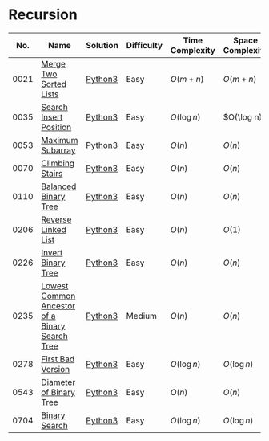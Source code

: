 # Recursion

| No.  | Name  | Solution | Difficulty | Time Complexity | Space Complexity |
| --- | --- | --- | --- | --- | --- |
| 0021 | [Merge Two Sorted Lists](https://leetcode.com/problems/merge-two-sorted-lists/) | [Python3](hhttps://leetcode.com/problems/merge-two-sorted-lists/solutions/4022871/merge-two-sorted-lists-python-easy-explanations/) | Easy | $O(m + n)$ | $O(m + n)$ |
| 0035 | [Search Insert Position](https://leetcode.com/problems/search-insert-position/) | [Python3](https://leetcode.com/problems/search-insert-position/solutions/4153027/search-insert-position-python-easy-explanations/) | Easy | $O(\log n)$ | $O(\log n) |
| 0053 | [Maximum Subarray](https://leetcode.com/problems/maximum-subarray/) | [Python3](https://leetcode.com/problems/maximum-subarray/solutions/4047524/maximum-subarray-python-easy-explanations/) | Easy | $O(n)$ | $O(n)$ |
| 0070 | [Climbing Stairs](https://leetcode.com/problems/climbing-stairs/) | [Python3](https://leetcode.com/problems/climbing-stairs/solutions/4181234/climbing-stairs-python-easy-explanations/) | Easy | $O(n)$ | $O(n)$ |
| 0110 | [Balanced Binary Tree](https://leetcode.com/problems/balanced-binary-tree/) | [Python3](https://leetcode.com/problems/balanced-binary-tree/solutions/4100117/balanced-binary-tree-python-easy-explanations/) | Easy | $O(n)$ | $O(n)$ |
| 0206 | [Reverse Linked List](https://leetcode.com/problems/reverse-linked-list/) | [Python3](https://leetcode.com/problems/reverse-linked-list/solutions/4184712/reverse-linked-list-python-easy-explanations/) | Easy | $O(n)$ | $O(1)$ |
| 0226 | [Invert Binary Tree](https://leetcode.com/problems/invert-binary-tree/solutions/4070774/invert-binary-tree-python-easy-explanations/) | [Python3](https://leetcode.com/problems/invert-binary-tree/solutions/4070774/invert-binary-tree-python-easy-explanations/) | Easy | $O(n)$ | $O(n)$ |
| 0235 | [Lowest Common Ancestor of a Binary Search Tree](https://leetcode.com/problems/lowest-common-ancestor-of-a-binary-search-tree/) | [Python3](https://leetcode.com/problems/lowest-common-ancestor-of-a-binary-search-tree/solutions/4099505/lowest-common-ancestor-of-a-binary-search-tree-python-easy-explanations/) | Medium | $O(n)$ | $O(n)$ |
| 0278 | [First Bad Version](https://leetcode.com/problems/first-bad-version/) | [Python3](https://leetcode.com/problems/first-bad-version/solutions/4175412/first-bad-version-python-easy-explanations/) | Easy | $O(\log n)$ | $O(\log n)$ |
| 0543 | [Diameter of Binary Tree](https://leetcode.com/problems/diameter-of-binary-tree/) | [Python3](https://leetcode.com/problems/diameter-of-binary-tree/solutions/4267117/diameter-of-binary-tree-python-easy-explanations/) | Easy | $O(n)$ | $O(n)$ |
| 0704 | [Binary Search](https://leetcode.com/problems/binary-search/) | [Python3](https://leetcode.com/problems/binary-search/solutions/4074950/binary-search-python-easy-explanations/) | Easy | $O(\log n)$ | $O(\log n)$ |
